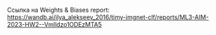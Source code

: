 Ссылка на Weights & Biases report: https://wandb.ai/ilya_alekseev_2016/timy-imgnet-clf/reports/ML3-AIM-2023-HW2--Vmlldzo1ODEzMTA5